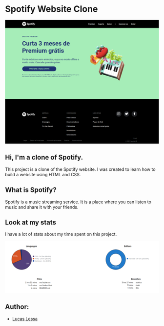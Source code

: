 # Spotify Website Clone

![spotify clone](website.png "spotify clone")

## Hi, I'm a clone of Spotify.

This project is a clone of the Spotify website. I was created to learn how to build a website using HTML and CSS.

## What is Spotify?

Spotify is a music streaming service. It is a place where you can listen to music and share it with your friends.

## Look at my stats

I have a lot of stats about my time spent on this project.

![stats](stats.png "stats")

## Author:
- [Lucas Lessa](https://www.linkedin.com/in/lucaslessa7/)